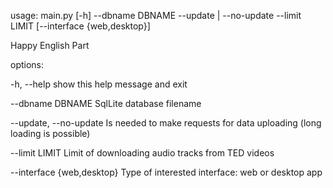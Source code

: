 usage: main.py [-h] --dbname DBNAME --update | --no-update --limit LIMIT [--interface {web,desktop}]

Happy English Part

options:

  -h, --help            show this help message and exit

  --dbname DBNAME       SqlLite database filename

  --update, --no-update
                        Is needed to make requests for data uploading (long
                        loading is possible)

  --limit LIMIT         Limit of downloading audio tracks from TED videos

  --interface {web,desktop}
                        Type of interested interface: web or desktop app
